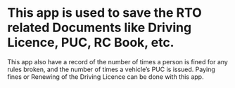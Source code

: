 # This app is used to save the RTO related Documents like Driving Licence, PUC, RC Book, etc.
This app also have a record of the number of times a person is fined for any rules broken, and the number of times a vehicle’s PUC is issued.
Paying fines or Renewing of the Driving Licence can be done with this app.  
